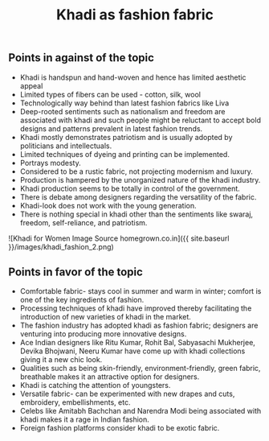 ﻿---
layout: page
#
# Content
#
subheadline: "Adopt khadi and step towards self reliant India"
title: "Khadi as fashion fabric"
teaser: "Khadi fabric and its use. Due to its various pros and cons, Khadi has been a matter debate and discussion"
meta_description: GD Topic with points in favour and in against of use and popularity of Khadi fabric. Useful for preparation of Fashion college entrance exams.
categories:
  - resources
  - gd-topics
tags:
  - GD/PI
  - GD Topic
  - Khadi fabric
#
# Styling
#
image:
    title: khadi_fashion_homegrown.co.in_c8wxuw.png
    caption: Khadi as fashion fabric
    caption_url: http://www.dealhome.in
#thumb:
#    homepage:
#    caption:
#    caption_url:
header: no
sidebar: right
---

## Points in against of the topic

<!--Khadi; Image Courtesy: www.dealhome.in-->

* Khadi is handspun and hand-woven and hence has limited aesthetic appeal
* Limited types of fibers can be used - cotton, silk, wool
* Technologically way behind than latest fashion fabrics like Liva
* Deep-rooted sentiments such as nationalism and freedom are associated with khadi and such people might be reluctant to accept bold designs and patterns prevalent in latest fashion trends.
* Khadi mostly demonstrates patriotism and is usually adopted by politicians and intellectuals.
* Limited techniques of dyeing and printing can be implemented.
* Portrays modesty.
* Considered to be a rustic fabric, not projecting modernism and luxury.
* Production is hampered by the unorganized nature of the khadi industry.
* Khadi production seems to be totally in control of the government.
* There is debate among designers regarding the versatility of the fabric.
* Khadi-look does not work with the young generation.
* There is nothing special in khadi other than the sentiments like swaraj, freedom, self-reliance, and patriotism.



<!--Khadi Fashion; Image Courtesy: indiaempire.com-->

![Khadi for Women Image Source homegrown.co.in]({{ site.baseurl }}/images/khadi_fashion_2.png)





## Points in favor of the topic

* Comfortable fabric- stays cool in summer and warm in winter; comfort is one of the key ingredients of fashion.
* Processing techniques of khadi have improved thereby facilitating the introduction of new varieties of khadi in the market.
* The fashion industry has adopted khadi as fashion fabric; designers are venturing into producing more innovative designs.
* Ace Indian designers like Ritu Kumar, Rohit Bal, Sabyasachi Mukherjee, Devika Bhojwani, Neeru Kumar have come up with khadi collections giving it a new chic look.
* Qualities such as being skin-friendly, environment-friendly, green fabric, breathable makes it an attractive option for designers.
* Khadi is catching the attention of youngsters.
* Versatile fabric- can be experimented with new drapes and cuts, embroidery, embellishments, etc.
* Celebs like Amitabh Bachchan and Narendra Modi being associated with khadi makes it a rage in Indian fashion. 
* Foreign fashion platforms consider khadi to be exotic fabric.
